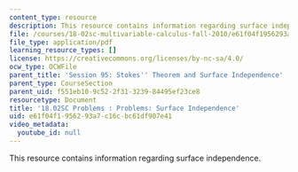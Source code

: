 ```yaml
---
content_type: resource
description: This resource contains information regarding surface independence.
file: /courses/18-02sc-multivariable-calculus-fall-2010/e61f04f1956293a7c16cbc61df907e41_MIT18_02SC_pb_95_quest.pdf
file_type: application/pdf
learning_resource_types: []
license: https://creativecommons.org/licenses/by-nc-sa/4.0/
ocw_type: OCWFile
parent_title: 'Session 95: Stokes'' Theorem and Surface Independence'
parent_type: CourseSection
parent_uid: f551eb10-9c52-2f31-3239-84495ef23ce8
resourcetype: Document
title: '18.02SC Problems : Problems: Surface Independence'
uid: e61f04f1-9562-93a7-c16c-bc61df907e41
video_metadata:
  youtube_id: null
---
```

This resource contains information regarding surface independence.